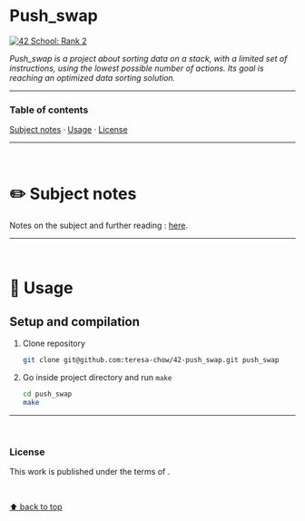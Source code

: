 # Push_swap
[![42 School: Rank 2](https://img.shields.io/badge/42%20School-Rank%202-%2315bbbb)](https://www.42network.org/)

_Push_swap is a project about sorting data on a stack, with a limited set of instructions, using the lowest possible number of actions. Its goal is reaching an optimized data sorting solution._

___


### Table of contents
[Subject notes](#pencil2-subject-notes) · [Usage](#compass-usage) · [License](#license)

___

</br>

# :pencil2: Subject notes

Notes on the subject and further reading : [here](https://github.com/teresa-chow/42-push_swap/wiki).

___

</br>

# :compass: Usage
## Setup and compilation

1. Clone repository
    ```bash
    git clone git@github.com:teresa-chow/42-push_swap.git push_swap
    ```

2. Go inside project directory and run `make`
    ```bash
    cd push_swap
    make
    ```
___

</br>

### License
This work is published under the terms of .

</br>

[⬆ back to top](#push_swap)
